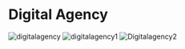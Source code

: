 # Digital Agency
![digitalagency](https://user-images.githubusercontent.com/74598067/150018229-e92b2502-72ac-40fa-8899-011239ec2d99.PNG)
![digitalagency1](https://user-images.githubusercontent.com/74598067/150018250-e0834489-08ab-4a45-9364-502b79d02313.PNG)
![Digitalagency2](https://user-images.githubusercontent.com/74598067/150018268-84c7ffb8-c389-4545-923e-17270604d7e0.PNG)
